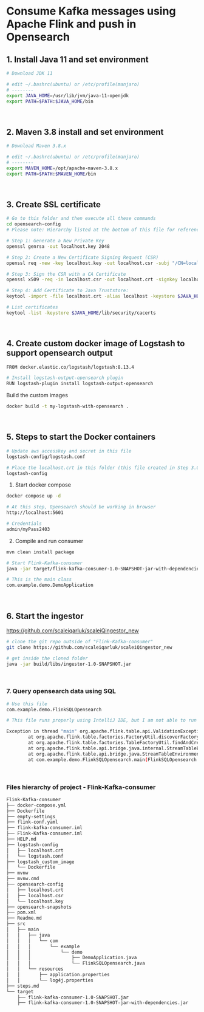 <style>
    .highlight1{
        background-color:#501717;
    }
</style>

# Consume Kafka messages using Apache Flink and push in Opensearch


## 1. Install Java 11 and set environment
```sh
# Download JDK 11

# edit ~/.bashrc(ubuntu) or /etc/profile(manjaro)
# --------
export JAVA_HOME=/usr/lib/jvm/java-11-openjdk
export PATH=$PATH:$JAVA_HOME/bin
```
<br>

## 2. Maven 3.8 install and set environment
```sh
# Download Maven 3.8.x

# edit ~/.bashrc(ubuntu) or /etc/profile(manjaro)
# --------
export MAVEN_HOME=/opt/apache-maven-3.8.x
export PATH=$PATH:$MAVEN_HOME/bin
```
<br>

## 3. Create SSL certificate

```sh
# Go to this folder and then execute all these commands
cd opensearch-config
# Please note: Hierarchy listed at the bottom of this file for reference

# Step 1: Generate a New Private Key
openssl genrsa -out localhost.key 2048

# Step 2: Create a New Certificate Signing Request (CSR)
openssl req -new -key localhost.key -out localhost.csr -subj "/CN=localhost" -addext "subjectAltName = DNS:localhost"

# Step 3: Sign the CSR with a CA Certificate
openssl x509 -req -in localhost.csr -out localhost.crt -signkey localhost.key -days 365

# Step 4: Add Certificate to Java Truststore:
keytool -import -file localhost.crt -alias localhost -keystore $JAVA_HOME/lib/security/cacerts

# List certificates
keytool -list -keystore $JAVA_HOME/lib/security/cacerts 
```
<br>

## 4. Create custom docker image of Logstash to support opensearch output
```sh
FROM docker.elastic.co/logstash/logstash:8.13.4

# Install logstash-output-opensearch plugin
RUN logstash-plugin install logstash-output-opensearch
```
Build the custom images
```sh
docker build -t my-logstash-with-opensearch . 
```
<br>

## 5. Steps to start the Docker containers
```sh
# Update aws accesskey and secret in this file 
logstash-config/logstash.conf

# Place the localhost.crt in this folder (this file created in Step 3.Create SSL certificate)
logstash-config
```

1. Start docker compose
```sh
docker compose up -d

# At this step, Opensearch should be working in browser 
http://localhost:5601

# Credentials
admin/myPass2403
```
2. Compile and run consumer
```sh
mvn clean install package

# Start Flink-Kafka-consumer
java -jar target/flink-kafka-consumer-1.0-SNAPSHOT-jar-with-dependencies.jar 

# This is the main class
com.example.demo.DemoApplication
```
<br>

## 6. Start the ingestor<br>
https://github.com/scaleiqarluk/scaleiQingestor_new

```sh
# clone the git repo outside of "Flink-Kafka-consumer"
git clone https://github.com/scaleiqarluk/scaleiQingestor_new

# get inside the cloned folder
java -jar build/libs/ingestor-1.0-SNAPSHOT.jar
```
<br>

### 7. Query opensearch data using SQL
```sh
# Use this file
com.example.demo.FlinkSQLOpensearch

# This file runs properly using IntelliJ IDE, but I am not able to run using command line yet. It gives an error

Exception in thread "main" org.apache.flink.table.api.ValidationException: Could not find any factories that implement 'org.apache.flink.table.factories.CatalogStoreFactory' in the classpath.
        at org.apache.flink.table.factories.FactoryUtil.discoverFactory(FactoryUtil.java:596)
        at org.apache.flink.table.factories.TableFactoryUtil.findAndCreateCatalogStoreFactory(TableFactoryUtil.java:221)
        at org.apache.flink.table.api.bridge.java.internal.StreamTableEnvironmentImpl.create(StreamTableEnvironmentImpl.java:121)
        at org.apache.flink.table.api.bridge.java.StreamTableEnvironment.create(StreamTableEnvironment.java:122)
        at com.example.demo.FlinkSQLOpensearch.main(FlinkSQLOpensearch.java:42)
```
<br>

### Files hierarchy of project - Flink-Kafka-consumer

```sh
Flink-Kafka-consumer
├── docker-compose.yml
├── Dockerfile
├── empty-settings
├── flink-conf.yaml
├── flink-kafka-consumer.iml
├── Flink-Kafka-consumer.iml
├── HELP.md
├── logstash-config
│   ├── localhost.crt
│   └── logstash.conf
├── logstash_custom_image
│   └── Dockerfile
├── mvnw
├── mvnw.cmd
├── opensearch-config
│   ├── localhost.crt
│   ├── localhost.csr
│   └── localhost.key
├── opensearch-snapshots
├── pom.xml
├── Readme.md
├── src
│   ├── main
│   │   ├── java
│   │   │   └── com
│   │   │       └── example
│   │   │           └── demo
│   │   │               ├── DemoApplication.java
│   │   │               └── FlinkSQLOpensearch.java
│   │   └── resources
│   │       ├── application.properties
│   │       └── log4j.properties
├── steps.md
└── target
    ├── flink-kafka-consumer-1.0-SNAPSHOT.jar
    ├── flink-kafka-consumer-1.0-SNAPSHOT-jar-with-dependencies.jar
```